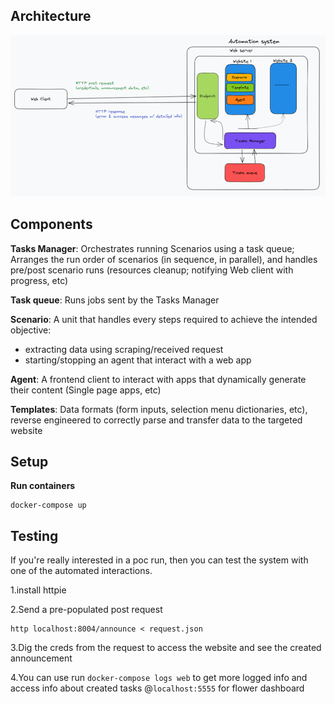
## Architecture

<p align="start">
    <img src="images/project-architecture.png" width='600'>
<p>


## Components

**Tasks Manager**: Orchestrates running Scenarios using a task queue;
 Arranges the run order of scenarios (in sequence, in parallel), 
 and handles  pre/post scenario runs (resources cleanup; notifying Web client with progress, etc)

**Task queue**: Runs jobs sent by the Tasks Manager

**Scenario**: A unit that handles every steps required to achieve the intended objective:
 - extracting data using scraping/received request
 - starting/stopping an agent that interact with a web app

**Agent**: A frontend client to interact with apps
  that dynamically generate their content (Single page apps, etc)

**Templates**: Data formats (form inputs, selection menu dictionaries, etc),
reverse engineered to correctly parse and transfer data to the targeted website 

## Setup

**Run containers**
```
docker-compose up 
```

## Testing

If you're really interested in a poc run, then you can test the system with
one of the automated interactions.

1.install httpie

2.Send a pre-populated post request

```
http localhost:8004/announce < request.json
```

3.Dig the creds from the request to access the website and see the created announcement

4.You can use  run `docker-compose logs web` to get more logged info and access info about created tasks @`localhost:5555` for flower dashboard

